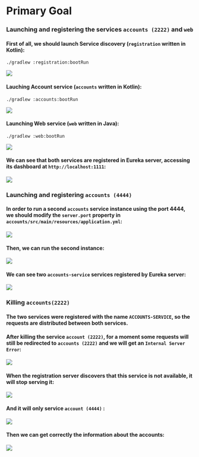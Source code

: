 # Primary Goal

### Launching and registering the services `accounts (2222)` and `web`

#### First of all, we should launch Service discovery (`registration` written in Kotlin):
  ```
  ./gradlew :registration:bootRun
  ```
  ![](screenshots/registration.png)

#### Lauching Account service (`accounts` written in Kotlin):
  ```
  ./gradlew :accounts:bootRun
  ```
  ![](screenshots/accounts.png)

#### Launching Web service (`web` written in Java):
  ```
  ./gradlew :web:bootRun
  ```
  ![](screenshots/web.png)

#### We can see that both services are registered in Eureka server, accessing its dashboard at `http://localhost:1111`:

![](screenshots/dashboard.png)

### Launching and registering `accounts (4444)`
#### In order to run a second `accounts` service instance using the port 4444, we should modify the `server.port` property in `accounts/src/main/resources/application.yml`:
![](screenshots/configuration.png)

#### Then, we can run the second instance:
![](screenshots/account4444.png)

#### We can see two `accounts-service` services registered by Eureka server:
![](screenshots/twoAccounts.png)

### Killing `accounts(2222)`
#### The two services were registered with the name `ACCOUNTS-SERVICE`, so the requests are distributed between both services. 
#### After killing the service `account (2222)`, for a moment some requests will still be redirected to `accounts (2222)` and we will get an `Internal Server Error`:
![](screenshots/error.png)

#### When the registration server discovers that this service is not available, it will stop serving it: 
![](screenshots/cancelled.png)

#### And it will only service `account (4444)` :
![](screenshots/dashboard4444.png)

#### Then we can get correctly the information about the accounts:
![](screenshots/accountInfo.png)

